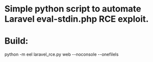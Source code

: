 # Simple python script to automate Laravel eval-stdin.php RCE exploit.

# Build:

python -m eel laravel_rce.py web --noconsole --onefilels

